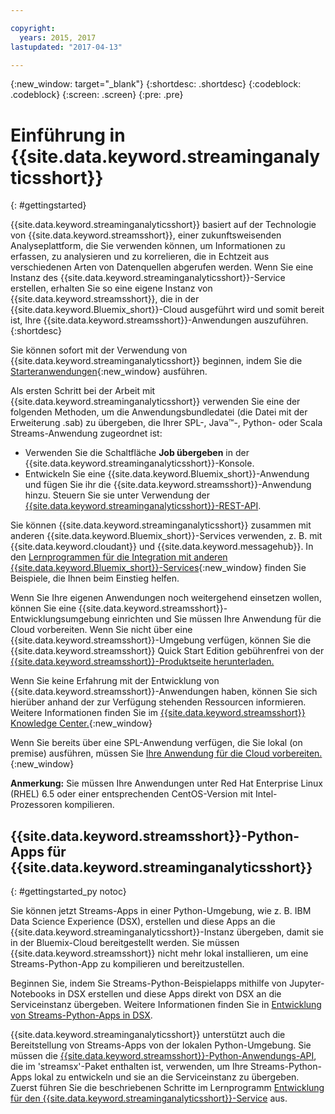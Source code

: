 ```yaml
---

copyright:
  years: 2015, 2017
lastupdated: "2017-04-13"

---
```


<!-- Attribute definitions -->
{:new_window: target="_blank"}
{:shortdesc: .shortdesc}
{:codeblock: .codeblock}
{:screen: .screen}
{:pre: .pre}


# Einführung in {{site.data.keyword.streaminganalyticsshort}}
{: #gettingstarted}

{{site.data.keyword.streaminganalyticsshort}} basiert auf der Technologie von {{site.data.keyword.streamsshort}},
einer zukunftsweisenden Analyseplattform, die Sie verwenden können, um Informationen zu erfassen, zu analysieren und zu korrelieren,
die in Echtzeit aus verschiedenen Arten von Datenquellen abgerufen werden. Wenn Sie eine Instanz des {{site.data.keyword.streaminganalyticsshort}}-Service erstellen,
erhalten Sie so eine eigene Instanz von {{site.data.keyword.streamsshort}}, die in der
{{site.data.keyword.Bluemix_short}}-Cloud ausgeführt wird und somit bereit ist,
Ihre {{site.data.keyword.streamsshort}}-Anwendungen auszuführen.
{:shortdesc}

Sie können sofort mit der Verwendung von {{site.data.keyword.streaminganalyticsshort}} beginnen, indem Sie die [Starteranwendungen](/docs/services/StreamingAnalytics/c_starterapps.html){:new_window} ausführen.

Als ersten Schritt bei der Arbeit mit {{site.data.keyword.streaminganalyticsshort}} verwenden Sie eine der folgenden Methoden, um die Anwendungsbundledatei (die Datei mit der Erweiterung .sab) zu übergeben, die Ihrer SPL-, Java™-, Python- oder Scala Streams-Anwendung zugeordnet ist:
* Verwenden Sie die Schaltfläche **Job übergeben** in der {{site.data.keyword.streaminganalyticsshort}}-Konsole.
* Entwickeln Sie eine {{site.data.keyword.Bluemix_short}}-Anwendung und fügen Sie ihr die {{site.data.keyword.streamsshort}}-Anwendung hinzu. Steuern Sie sie unter Verwendung der [{{site.data.keyword.streaminganalyticsshort}}-REST-API](https://console.ng.bluemix.net/apidocs/220).


Sie können {{site.data.keyword.streaminganalyticsshort}} zusammen mit anderen {{site.data.keyword.Bluemix_short}}-Services verwenden, z. B. mit {{site.data.keyword.cloudant}} und {{site.data.keyword.messagehub}}. In den [Lernprogrammen für die Integration mit anderen {{site.data.keyword.Bluemix_short}}-Services](/docs/services/StreamingAnalytics/r_integrating_cloudant_rest.html){:new_window} finden Sie Beispiele, die Ihnen beim Einstieg helfen.

Wenn Sie Ihre eigenen Anwendungen noch weitergehend einsetzen wollen, können Sie eine {{site.data.keyword.streamsshort}}-Entwicklungsumgebung einrichten und Sie müssen Ihre Anwendung für die Cloud vorbereiten. Wenn Sie nicht über eine {{site.data.keyword.streamsshort}}-Umgebung verfügen, können Sie die {{site.data.keyword.streamsshort}} Quick Start Edition gebührenfrei von der [{{site.data.keyword.streamsshort}}-Produktseite herunterladen.](https://www.ibm.com/analytics/us/en/technology/stream-computing/#products)

Wenn Sie keine Erfahrung mit der Entwicklung von {{site.data.keyword.streamsshort}}-Anwendungen haben,
können Sie sich hierüber anhand der zur Verfügung stehenden Ressourcen informieren. Weitere Informationen finden Sie im [{{site.data.keyword.streamsshort}} Knowledge Center.](https://www.ibm.com/support/knowledgecenter/en/SSCRJU_4.2.0/com.ibm.streams.welcome.doc/doc/kc-homepage.html){:new_window}

Wenn Sie bereits über eine SPL-Anwendung verfügen, die Sie lokal (on premise) ausführen, müssen Sie [Ihre Anwendung für die Cloud vorbereiten.](https://developer.ibm.com/streamsdev/docs/getting-spl-application-ready-cloud/){:new_window}

**Anmerkung:** Sie müssen Ihre Anwendungen unter Red Hat Enterprise Linux (RHEL) 6.5 oder einer entsprechenden CentOS-Version mit Intel-Prozessoren kompilieren.

## {{site.data.keyword.streamsshort}}-Python-Apps für {{site.data.keyword.streaminganalyticsshort}}
{: #gettingstarted_py notoc}

Sie können jetzt Streams-Apps in einer Python-Umgebung, wie z. B. IBM Data Science Experience (DSX), erstellen und diese Apps an die {{site.data.keyword.streaminganalyticsshort}}-Instanz übergeben, damit sie in der Bluemix-Cloud bereitgestellt werden. Sie müssen {{site.data.keyword.streamsshort}} nicht mehr lokal installieren, um eine Streams-Python-App zu kompilieren und bereitzustellen.

Beginnen Sie, indem Sie Streams-Python-Beispielapps mithilfe von Jupyter-Notebooks in DSX erstellen und diese Apps direkt von DSX an die Serviceinstanz übergeben. Weitere Informationen finden Sie in [Entwicklung von Streams-Python-Apps in DSX](/docs/services/StreamingAnalytics/t_develop_apps_python.html#t_develop_python_dsx).

{{site.data.keyword.streaminganalyticsshort}} unterstützt auch die Bereitstellung von Streams-Apps von der lokalen Python-Umgebung. Sie müssen die [{{site.data.keyword.streamsshort}}-Python-Anwendungs-API](http://ibmstreams.github.io/streamsx.documentation/docs/python/python-appapi-devguide/#50-api-features), die im 'streamsx'-Paket enthalten ist, verwenden, um Ihre Streams-Python-Apps lokal zu entwickeln und sie an die Serviceinstanz zu übergeben. Zuerst führen Sie die beschriebenen Schritte im Lernprogramm [Entwicklung für den {{site.data.keyword.streaminganalyticsshort}}-Service](http://ibmstreams.github.io/streamsx.documentation/docs/python/1.6/python-appapi-devguide-2a/index.html) aus.
